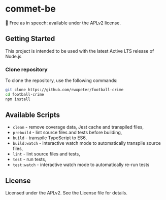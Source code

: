 # commet-be

🤲 Free as in speech: available under the APLv2 license.

## Getting Started

This project is intended to be used with the latest Active LTS release of Node.js

### Clone repository

To clone the repository, use the following commands:

```sh
git clone https://github.com/rwxpeter/football-crime
cd football-crime
npm install
```

## Available Scripts

- `clean` - remove coverage data, Jest cache and transpiled files,
- `prebuild` - lint source files and tests before building,
- `build` - transpile TypeScript to ES6,
- `build:watch` - interactive watch mode to automatically transpile source files,
- `lint` - lint source files and tests,
- `test` - run tests,
- `test:watch` - interactive watch mode to automatically re-run tests

## License

Licensed under the APLv2. See the License file for details.
